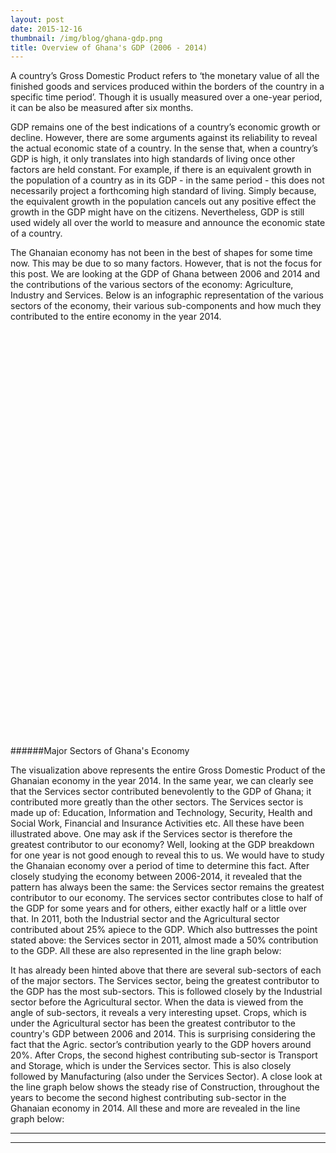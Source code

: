 ```yaml
---
layout: post
date: 2015-12-16
thumbnail: /img/blog/ghana-gdp.png
title: Overview of Ghana's GDP (2006 - 2014)
---
```

A country’s Gross Domestic Product refers to ‘the monetary value of all the finished goods and services produced within the borders of the country in a specific time period’. Though it is usually measured over a one-year period, it can be also be measured after six months. 

GDP remains one of the best indications of a country’s economic growth or decline. However, there are some arguments against its reliability to reveal the actual economic state of a country. In the sense that, when a country’s GDP is high, it only translates into high standards of living once other factors are held constant. For example, if there is an equivalent growth in the population of a country as in its GDP - in the same period -  this does not necessarily project a forthcoming high standard of living. Simply because, the equivalent growth in the population cancels out any positive effect the growth in the GDP might have on the citizens. Nevertheless, GDP is still used widely all over the world to measure and announce the economic state of a country.

The Ghanaian economy has not been in the best of shapes for some time now. This may be due to so many factors. However, that is not the focus for this post. We are looking at the GDP of Ghana between 2006 and 2014 and the contributions of the various sectors of the economy: Agriculture, Industry and Services. Below is an infographic representation of the various sectors of the economy, their various sub-components and how much they contributed to the entire economy in the year 2014. 

<div id="chart" style="height:650px;"></div>

######Major Sectors of Ghana's Economy

The visualization above represents the entire Gross Domestic Product of the Ghanaian economy in the year 2014. In the same year, we can clearly see that the Services sector contributed benevolently to the GDP of Ghana; it contributed more greatly than the other sectors. The Services sector is made up of: Education, Information and Technology, Security, Health and Social Work, Financial and Insurance Activities etc. All these have been illustrated above. One may ask if the Services sector is therefore the greatest contributor to our economy? Well, looking at the GDP breakdown for one year is not good enough to reveal this to us. We would have to study the Ghanaian economy over a period of time to determine this fact. After closely studying the economy between 2006-2014, it revealed that the pattern has always been the same: the Services sector remains the greatest contributor to our economy. The services sector contributes close to half of the GDP for some years and for others, either exactly half or a little over that. In 2011, both the Industrial sector and the Agricultural sector contributed about 25% apiece to the GDP. Which also buttresses the point stated above: the Services sector in 2011, almost made a 50% contribution to the GDP. All these are also represented in the line graph below:

<div id="overall-gdp"></div>
It has already been hinted above that there are several sub-sectors of each of the major sectors. The Services sector, being the greatest contributor to the GDP has the most sub-sectors. This is followed closely by the Industrial sector before the Agricultural sector. When the data is viewed from the angle of sub-sectors, it reveals a very interesting upset. Crops, which is under the Agricultural sector has been the greatest contributor to the country's GDP between 2006 and 2014. This is surprising considering the fact that the Agric. sector’s contribution yearly to the GDP hovers around 20%. After Crops, the second highest contributing sub-sector is Transport and Storage, which is under the Services sector. This is also closely followed by Manufacturing (also under the Services Sector). A close look at the line graph below shows the steady rise of Construction, throughout the years to become the second highest contributing sub-sector in the Ghanaian economy in 2014. All these and more are revealed in the line graph below: 

<div id="sector-gdp"></div>


<script src="http://www.d3plus.org/js/d3.js"></script>
<script src="http://www.d3plus.org/js/d3plus.js"></script>

<!-- create container element for visualization -->
<div id="overall-gdp"></div>
<hr />
<hr />
<div id="sector-gdp"></div>
<script>

  // sample data array
  var sample_data = [
    {"year": 2006, "name":"Crops", "details": "Details", "value": 21.3},
    {"year": 2007, "name":"Crops", "value": 20.3 },
    {"year": 2008, "name":"Crops", "value": 22.4},
    {"year": 2009, "name":"Crops", "value": 23.6 },
    {"year": 2010, "name":"Crops", "value": 21.7},
    {"year": 2011, "name":"Crops", "value": 19.1},
    {"year": 2012, "name":"Crops", "value": 17.2},
    {"year": 2013, "name":"Crops", "value": 17.4},
    {"year": 2014, "name":"Crops", "value": 16.8},
    {"year": 2006, "name":"Livestock", "value": 2.5},
    {"year": 2007, "name":"Livestock", "value": 2.3},
    {"year": 2008, "name":"Livestock", "value": 2.1},
    {"year": 2009, "name":"Livestock", "value": 2},
    {"year": 2010, "name":"Livestock", "value": 2},
    {"year": 2011, "name":"Livestock", "value": 1.8},
    {"year": 2012, "name":"Livestock", "value": 1.6},
    {"year": 2013, "name":"Livestock", "value": 1.4},
    {"year": 2014, "name":"Livestock", "value": 1.2},
    {"year": 2006, "name":"Forestry and Logging", "value": 4.1},
    {"year": 2007, "name":"Forestry and Logging", "value": 4.2},
    {"year": 2008, "name":"Forestry and Logging", "value": 3.7},
    {"year": 2009, "name":"Forestry and Logging", "value": 3.7},
    {"year": 2010, "name":"Forestry and Logging", "value": 3.7},
    {"year": 2011, "name":"Forestry and Logging", "value": 2.8},
    {"year": 2012, "name":"Forestry and Logging", "value": 2.6},
    {"year": 2013, "name":"Forestry and Logging", "value": 2.2},
    {"year": 2014, "name":"Forestry and Logging", "value": 2.3},
    {"year": 2006, "name":"Fishing", "value": 2.5},
    {"year": 2007, "name":"Fishing", "value": 2.3},
    {"year": 2008, "name":"Fishing", "value": 2.7},
    {"year": 2009, "name":"Fishing", "value": 2.5},
    {"year": 2010, "name":"Fishing", "value": 2.3},
    {"year": 2011, "name":"Fishing", "value": 1.7},
    {"year": 2012, "name":"Fishing", "value": 1.5},
    {"year": 2013, "name":"Fishing", "value": 1.4},
    {"year": 2014, "name":"Fishing", "value": 1.2},
    {"year": 2006, "name":"Mining and Quarrying", "value": 2.8},
    {"year": 2007, "name":"Mining and Quarrying", "value": 2.8},
    {"year": 2008, "name":"Mining and Quarrying", "value": 2.4},
    {"year": 2009, "name":"Mining and Quarrying", "value": 2.1},
    {"year": 2010, "name":"Mining and Quarrying", "value": 2.3},
    {"year": 2011, "name":"Mining and Quarrying", "value": 8.4},
    {"year": 2012, "name":"Mining and Quarrying", "value": 9.5},
    {"year": 2013, "name":"Mining and Quarrying", "value": 9.4},
    {"year": 2014, "name":"Mining and Quarrying", "value": 8}, 
    {"year": 2006, "name":"Manufacturing", "value": 10.2},
    {"year": 2007, "name":"Manufacturing", "value": 9.1},
    {"year": 2008, "name":"Manufacturing", "value": 7.9},
    {"year": 2009, "name":"Manufacturing", "value": 6.9},
    {"year": 2010, "name":"Manufacturing", "value": 6.8},
    {"year": 2011, "name":"Manufacturing", "value": 6.9},
    {"year": 2012, "name":"Manufacturing", "value": 5.8},
    {"year": 2013, "name":"Manufacturing", "value": 5.3},
    {"year": 2014, "name":"Manufacturing", "value": 4.9}, 
    {"year": 2006, "name":"Electricity", "value": 0.8},
    {"year": 2007, "name":"Electricity", "value": 0.6},
    {"year": 2008, "name":"Electricity", "value": 0.5},
    {"year": 2009, "name":"Electricity", "value": 0.5},
    {"year": 2010, "name":"Electricity", "value": 0.6},
    {"year": 2011, "name":"Electricity", "value": 0.5},
    {"year": 2012, "name":"Electricity", "value": 0.5},
    {"year": 2013, "name":"Electricity", "value": 0.4},
    {"year": 2014, "name":"Electricity", "value": 0.4}, 
    {"year": 2006, "name":"Water and Sewerage", "value": 1.3},
    {"year": 2007, "name":"Water and Sewerage", "value": 1},
    {"year": 2008, "name":"Water and Sewerage", "value": 0.8},
    {"year": 2009, "name":"Water and Sewerage", "value": 0.7},
    {"year": 2010, "name":"Water and Sewerage", "value": 0.8},
    {"year": 2011, "name":"Water and Sewerage", "value": 0.8},
    {"year": 2012, "name":"Water and Sewerage", "value": 0.7},
    {"year": 2013, "name":"Water and Sewerage", "value": 0.6},
    {"year": 2014, "name":"Water and Sewerage", "value": 0.5}, 
    {"year": 2006, "name":"Construction", "value": 5.7},
    {"year": 2007, "name":"Construction", "value": 7.2},
    {"year": 2008, "name":"Construction", "value": 8.7},
    {"year": 2009, "name":"Construction", "value": 8.8},
    {"year": 2010, "name":"Construction", "value": 8.5},
    {"year": 2011, "name":"Construction", "value": 8.9},
    {"year": 2012, "name":"Construction", "value": 11.5},
    {"year": 2013, "name":"Construction", "value": 12},
    {"year": 2014, "name":"Construction", "value": 12.7},    
    {"year": 2006, "name":"Trade Repair Of Vehicles, Household Goods", "value": 6.4},
    {"year": 2007, "name":"Trade Repair Of Vehicles, Household Goods", "value": 6.1},
    {"year": 2008, "name":"Trade Repair Of Vehicles, Household Goods", "value": 6},
    {"year": 2009, "name":"Trade Repair Of Vehicles, Household Goods", "value": 5.9},
    {"year": 2010, "name":"Trade Repair Of Vehicles, Household Goods", "value": 6.2},
    {"year": 2011, "name":"Trade Repair Of Vehicles, Household Goods", "value": 5.9},
    {"year": 2012, "name":"Trade Repair Of Vehicles, Household Goods", "value": 5.6},
    {"year": 2013, "name":"Trade Repair Of Vehicles, Household Goods", "value": 5.8},
    {"year": 2014, "name":"Trade Repair Of Vehicles, Household Goods", "value": 5.6},
    {"year": 2006, "name":"Hotels and Restaurants", "value": 5},
    {"year": 2007, "name":"Hotels and Restaurants", "value": 5.6},
    {"year": 2008, "name":"Hotels and Restaurants", "value": 6},
    {"year": 2009, "name":"Hotels and Restaurants", "value": 6.2},
    {"year": 2010, "name":"Hotels and Restaurants", "value": 6},
    {"year": 2011, "name":"Hotels and Restaurants", "value": 5.4},
    {"year": 2012, "name":"Hotels and Restaurants", "value": 4.8},
    {"year": 2013, "name":"Hotels and Restaurants", "value": 5.8},
    {"year": 2014, "name":"Hotels and Restaurants", "value": 5.6},
    {"year": 2006, "name":"Transport and Storage", "value": 13.2},
    {"year": 2007, "name":"Transport and Storage", "value": 13.1},
    {"year": 2008, "name":"Transport and Storage", "value": 11.4},
    {"year": 2009, "name":"Transport and Storage", "value": 10.5},
    {"year": 2010, "name":"Transport and Storage", "value": 10.6},
    {"year": 2011, "name":"Transport and Storage", "value": 10.7},
    {"year": 2012, "name":"Transport and Storage", "value": 11},
    {"year": 2013, "name":"Transport and Storage", "value": 11.2},
    {"year": 2014, "name":"Transport and Storage", "value": 12.3},  
    {"year": 2006, "name":"Information and communication", "value": 2.7},
    {"year": 2007, "name":"Information and communication", "value": 2.4},
    {"year": 2008, "name":"Information and communication", "value": 2.2},
    {"year": 2009, "name":"Information and communication", "value": 1.8},
    {"year": 2010, "name":"Information and communication", "value": 1.9},
    {"year": 2011, "name":"Information and communication", "value": 1.8},
    {"year": 2012, "name":"Information and communication", "value": 2.2},
    {"year": 2013, "name":"Information and communication", "value": 1.7},
    {"year": 2014, "name":"Information and communication", "value": 2.3},  
    {"year": 2006, "name":"Financial and Insurance Activities", "value": 2.7},
    {"year": 2007, "name":"Financial and Insurance Activities", "value": 3.4},
    {"year": 2008, "name":"Financial and Insurance Activities", "value": 3.8},
    {"year": 2009, "name":"Financial and Insurance Activities", "value": 4.3},
    {"year": 2010, "name":"Financial and Insurance Activities", "value": 5.2},
    {"year": 2011, "name":"Financial and Insurance Activities", "value": 4.4},
    {"year": 2012, "name":"Financial and Insurance Activities", "value": 4.7},
    {"year": 2013, "name":"Financial and Insurance Activities", "value": 6.5},
    {"year": 2014, "name":"Financial and Insurance Activities", "value": 8.4},  
    {"year": 2006, "name":"Real Estate, Professional, Administrative and Support Service activities", "value": 5.1},
    {"year": 2007, "name":"Real Estate, Professional, Administrative and Support Service activities", "value": 4.7},
    {"year": 2008, "name":"Real Estate, Professional, Administrative and Support Service activities", "value": 4.1},
    {"year": 2009, "name":"Real Estate, Professional, Administrative and Support Service activities", "value": 4.1},
    {"year": 2010, "name":"Real Estate, Professional, Administrative and Support Service activities", "value": 4.5},
    {"year": 2011, "name":"Real Estate, Professional, Administrative and Support Service activities", "value": 4.6},
    {"year": 2012, "name":"Real Estate, Professional, Administrative and Support Service activities", "value": 4.8},
    {"year": 2013, "name":"Real Estate, Professional, Administrative and Support Service activities", "value": 3.9},
    {"year": 2014, "name":"Real Estate, Professional, Administrative and Support Service activities", "value": 3.6},  
    {"year": 2006, "name":"Education", "value": 3.7},
    {"year": 2007, "name":"Education", "value": 3.9},
    {"year": 2008, "name":"Education", "value": 3.9},
    {"year": 2009, "name":"Education", "value": 4.2},
    {"year": 2010, "name":"Education", "value": 4.3},
    {"year": 2011, "name":"Education", "value": 4.1},
    {"year": 2012, "name":"Education", "value": 4.3},
    {"year": 2013, "name":"Education", "value": 3.6},
    {"year": 2014, "name":"Education", "value": 3.6},
    {"year": 2006, "name":"ealth And Social Work", "value": 1.4},
    {"year": 2007, "name":"ealth And Social Work", "value": 1.4},
    {"year": 2008, "name":"ealth And Social Work", "value": 1.3},
    {"year": 2009, "name":"ealth And Social Work", "value": 1.4},
    {"year": 2010, "name":"ealth And Social Work", "value": 1.6},
    {"year": 2011, "name":"ealth And Social Work", "value": 1.3},
    {"year": 2012, "name":"ealth And Social Work", "value": 1.3},
    {"year": 2013, "name":"ealth And Social Work", "value": 1.1},
    {"year": 2014, "name":"ealth And Social Work", "value": 1},        
    {"year": 2006, "name":"Community, Social & Personal Service Activitiesk", "value": 3.7},
    {"year": 2007, "name":"Community, Social & Personal Service Activitiesk", "value": 3.7},
    {"year": 2008, "name":"Community, Social & Personal Service Activitiesk", "value": 3.6},
    {"year": 2009, "name":"Community, Social & Personal Service Activitiesk", "value": 3.7},
    {"year": 2010, "name":"Community, Social & Personal Service Activitiesk", "value": 4},
    {"year": 2011, "name":"Community, Social & Personal Service Activitiesk", "value": 3.9},
    {"year": 2012, "name":"Community, Social & Personal Service Activitiesk", "value": 3.7},
    {"year": 2013, "name":"Community, Social & Personal Service Activitiesk", "value": 4.3},
    {"year": 2014, "name":"Community, Social & Personal Service Activitiesk", "value": 4.1},                 
  ]



	var htmlButton = "<h2 id='tooltip-header'>Some More Details</h3><hr />";

                              


  // instantiate d3plus
  var visualization = d3plus.viz()
    .container("#sector-gdp")  // container DIV to hold the visualization
    .data(sample_data)  // data to use with the visualization
    .type("line")       // visualization type
    .title("Break Down of Sub Sectors")
    .id("name")         // key for which our data is unique on
    .text("name")       // key to use for display text
    .height(400)
    .y("value")         // key to use for y-axis
    .x("year")          // key to use for x-axis
		.format({
	      		"text": function(text, key) {
	        	    if (text === "value") {
			          return "Value";
			        }
	 		        else {
	 		          return d3plus.string.title(text, key);
	 		        }
	        
	      		},
		      	"number": function(number, key) {
		          var formatted = d3plus.number.format(number, key)
		          if (key.key === "value") {
		        	return formatted + " %"
		          }
		          else {
		            return formatted
		          }
		          
		        }
			})
    .draw()             // finally, draw the visualization!

</script>

<script>

  // sample data array
  var sample_data = [
    {"year": 2006, "name":"Agriculture", "details": "Details", "value": 30.4},
    {"year": 2007, "name":"Agriculture", "value": 29.1 },
    {"year": 2008, "name":"Agriculture", "value": 31.0},
    {"year": 2009, "name":"Agriculture", "value": 31.8 },
    {"year": 2010, "name":"Agriculture", "value": 29.8},
    {"year": 2011, "name":"Agriculture", "value": 25.3},
    {"year": 2012, "name":"Agriculture", "value": 22.9},
    {"year": 2013, "name":"Agriculture", "value": 22.4},
    {"year": 2014, "name":"Agriculture", "value": 21.5},
    {"year": 2006, "name":"Services", "value": 48.8},
		{"year": 2007, "name":"Services", "value": 50.2},
		{"year": 2008, "name":"Services", "value": 48.6},
		{"year": 2009, "name":"Services", "value": 49.2},
    {"year": 2010, "name":"Services", "value": 51.1},
		{"year": 2011, "name":"Services", "value": 49.1},
    {"year": 2012, "name":"Services", "value": 49.1},
    {"year": 2013, "name":"Services", "value": 49.8},
    {"year": 2014, "name":"Services", "value": 51.9},
    {"year": 2006, "name":"Industry", "value": 20.8},
    {"year": 2007, "name":"Industry", "value": 20.7},
    {"year": 2008, "name":"Industry", "value": 20.4},
    {"year": 2009, "name":"Industry", "value": 19.0},
    {"year": 2010, "name":"Industry", "value": 19.1},
    {"year": 2011, "name":"Industry", "value": 25.6},
    {"year": 2012, "name":"Industry", "value": 28.0},
    {"year": 2013, "name":"Industry", "value": 27.8},
		{"year": 2014, "name":"Industry", "value": 26.6},
    ]


  // instantiate d3plus
  var visualization = d3plus.viz()
    .container("#overall-gdp")  // container DIV to hold the visualization
    .data(sample_data)  // data to use with the visualization
    .type("line")       // visualization type
    .title("Contribution of Major Economic Sectors")
    .id("name")   
    .tooltip(
    { "html" : htmlButton
      
      })
    .height(400)      // key for which our data is unique on
    .text("name")       // key to use for display text
    .y("value")         // key to use for y-axis
    .x("year")          // key to use for x-axis
		.format({
	      		"text": function(text, key) {
	        	    if (text === "value") {
			          return "Value";
			        }
	 		        else {
	 		          return d3plus.string.title(text, key);
	 		        }
	        
	      		},
		      	"number": function(number, key) {
		          var formatted = d3plus.number.format(number, key)
		          if (key.key === "value") {
		        	return formatted + " %"
		          }
		          else {
		            return formatted
		          }
		          
		        }
			})
    .draw()             // finally, draw the visualization!

</script>



<script>

var margin = 20,
    diameter = 650;

var color = d3.scale.linear()
    .domain([-1, 5])
    .range(["#ccc", "#cc0000"])
    .interpolate(d3.interpolateHcl);

var pack = d3.layout.pack()
    .padding(2)
    .size([diameter - margin, diameter - margin])
    .value(function(d) { return d.size; })

var svg = d3.select("#chart").append("svg")
    .attr("width", diameter)
    .attr("height", diameter)
  .append("g")
    .attr("transform", "translate(" + diameter / 2 + "," + diameter / 2 + ")");

d3.json("/js/gdpdata.json", function(error, root) {
  if (error) throw error;

  var focus = root,
      nodes = pack.nodes(root),
      view;

  var circle = svg.selectAll("circle")
      .data(nodes)
    .enter().append("circle")
      .attr("class", function(d) { return d.parent ? d.children ? "node" : "node node--leaf" : "node node--root"; })
      .style("fill", function(d) { return d.children ? color(d.depth) : null; })
      .on("click", function(d) { if (focus !== d) zoom(d), d3.event.stopPropagation(); });

  var text = svg.selectAll("text")
      .data(nodes)
    .enter().append("text")
      .attr("class", "label")
      .style("fill-opacity", function(d) { return d.parent === root ? 1 : 0; })
      .style("display", function(d) { return d.parent === root ? "inline" : "none"; })
      .text(function(d) { return d.name; });

  var node = svg.selectAll("circle,text");

  d3.select("#chart")
      .style("background", color(-1))
      .on("click", function() { zoom(root); });

  zoomTo([root.x, root.y, root.r * 2 + margin]);

  function zoom(d) {
    var focus0 = focus; focus = d;

    var transition = d3.transition()
        .duration(d3.event.altKey ? 7500 : 750)
        .tween("zoom", function(d) {
          var i = d3.interpolateZoom(view, [focus.x, focus.y, focus.r * 2 + margin]);
          return function(t) { zoomTo(i(t)); };
        });

    transition.selectAll("text")
      .filter(function(d) { return d.parent === focus || this.style.display === "inline"; })
        .style("fill-opacity", function(d) { return d.parent === focus ? 1 : 0; })
        .each("start", function(d) { if (d.parent === focus) this.style.display = "inline"; })
        .each("end", function(d) { if (d.parent !== focus) this.style.display = "none"; });
  }

  function zoomTo(v) {
    var k = diameter / v[2]; view = v;
    node.attr("transform", function(d) { return "translate(" + (d.x - v[0]) * k + "," + (d.y - v[1]) * k + ")"; });
    circle.attr("r", function(d) { return d.r * k; });
  }
});

d3.select(self.frameElement).style("height", diameter + "px");

</script>
































































